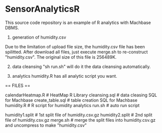 # SensorAnalyticsR

This source code repository is an example of R analytics with Machbase DBMS.

1. generation of humidity.csv

Due to the limitation of upload file size, the humidity.csv file has been spilitted.
After download all files, just execute merge.sh to re-construct "humidity.csv".
The original size of this file is 256489K.

2. data cleansing
"sh run.sh" will do it the data cleansing automatically. 

3. analytics
humidity.R has all analytic script you want.

== FILES ==

calendarHeatmap.R    # HeatMap R Library 
cleansing.sql        # data cleasing SQL for Machbase
create_table.sql     # table creation SQL for Machbase
humidity.R           # R script for humidity analytics
run.sh               # auto run script 

humidity1.split      # 1st split file of humidity.csv.gz
humidity2.split      # 2nd split file of humidity.csv.gz
merge.sh             # merge the split files into humidity.csv.gz and uncompress to make "humidity.csv"

